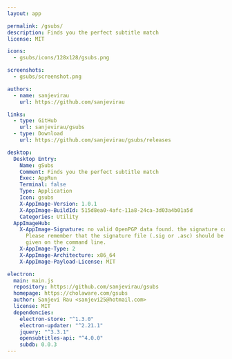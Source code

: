 ```yaml
---
layout: app

permalink: /gsubs/
description: Finds you the perfect subtitle match
license: MIT

icons:
  - gsubs/icons/128x128/gsubs.png

screenshots:
  - gsubs/screenshot.png

authors:
  - name: sanjevirau
    url: https://github.com/sanjevirau

links:
  - type: GitHub
    url: sanjevirau/gsubs
  - type: Download
    url: https://github.com/sanjevirau/gsubs/releases

desktop:
  Desktop Entry:
    Name: gSubs
    Comment: Finds you the perfect subtitle match
    Exec: AppRun
    Terminal: false
    Type: Application
    Icon: gsubs
    X-AppImage-Version: 1.0.1
    X-AppImage-BuildId: 515d8ea0-4afc-11a8-24ca-3d03a4b01a5d
    Categories: Utility
  AppImageHub:
    X-AppImage-Signature: no valid OpenPGP data found. the signature could not be verified.
      Please remember that the signature file (.sig or .asc) should be the first file
      given on the command line.
    X-AppImage-Type: 2
    X-AppImage-Architecture: x86_64
    X-AppImage-Payload-License: MIT

electron:
  main: main.js
  repository: https://github.com/sanjevirau/gsubs
  homepage: https://cholaware.com/gsubs
  author: Sanjevi Rau <sanjevi25@hotmail.com>
  license: MIT
  dependencies:
    electron-store: "^1.3.0"
    electron-updater: "^2.21.1"
    jquery: "^3.3.1"
    opensubtitles-api: "^4.0.0"
    subdb: 0.0.3
---
```

